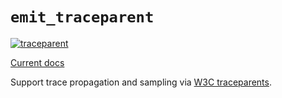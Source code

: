 # `emit_traceparent`

[![traceparent](https://github.com/emit-rs/emit/actions/workflows/traceparent.yml/badge.svg)](https://github.com/emit-rs/emit/actions/workflows/traceparent.yml)

[Current docs](https://docs.rs/emit_traceparent/0.11.0-alpha.21/emit_traceparent/index.html)

Support trace propagation and sampling via [W3C traceparents](https://www.w3.org/TR/trace-context/).
